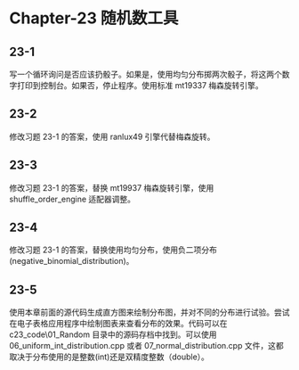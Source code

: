 # Chapter-23 随机数工具

## 23-1

写一个循环询问是否应该扔骰子。如果是，使用均匀分布掷两次骰子，将这两个数字打印到控制台。如果否，停止程序。使用标准 mt19337 梅森旋转引擎。

## 23-2

修改习题 23-1 的答案，使用 ranlux49 引擎代替梅森旋转。

## 23-3

修改习题 23-1 的答案，替换 mt19937 梅森旋转引擎，使用 shuffle_order_engine 适配器调整。

## 23-4

修改习题 23-1 的答案，替换使用均匀分布，使用负二项分布(negative_binomial_distribution)。

## 23-5

使用本章前面的源代码生成直方图来绘制分布图，并对不同的分布进行试验。尝试在电子表格应用程序中绘制图表来查看分布的效果。代码可以在 c23_code\01_Random 目录中的源码存档中找到。可以使用 06_uniform_int_distribution.cpp 或者 07_normal_distribution.cpp 文件，这都取决于分布使用的是整数(int)还是双精度整数（double）。
